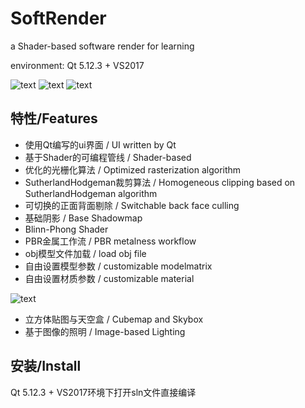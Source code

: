 # SoftRender

a Shader-based software render for learning


environment: Qt 5.12.3 + VS2017



![text](https://github.com/SilverClawko/SoftRender/blob/newVersion/ss1.png)
![text](https://github.com/SilverClawko/SoftRender/blob/newVersion/ss3.png)
![text](https://github.com/SilverClawko/SoftRender/blob/newVersion/ss4.png)



## 特性/Features

* 使用Qt编写的ui界面  /  UI written by Qt
* 基于Shader的可编程管线 / Shader-based
* 优化的光栅化算法 / Optimized rasterization algorithm
* SutherlandHodgeman裁剪算法 / Homogeneous clipping based on SutherlandHodgeman algorithm
* 可切换的正面背面剔除 / Switchable back face culling
* 基础阴影 / Base Shadowmap
* Blinn-Phong Shader
* PBR金属工作流 / PBR metalness workflow
* obj模型文件加载 / load obj file
* 自由设置模型参数 / customizable modelmatrix
* 自由设置材质参数 / customizable material

![text](https://github.com/SilverClawko/SoftRender/blob/newVersion/ss2.png)

* 立方体贴图与天空盒 / Cubemap and Skybox
* 基于图像的照明 / Image-based Lighting

## 安装/Install

Qt 5.12.3 + VS2017环境下打开sln文件直接编译
